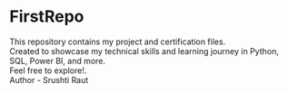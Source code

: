 # FirstRepo
This repository contains my project and certification files.  
Created to showcase my technical skills and learning journey in Python, SQL, Power BI, and more.  
Feel free to explore!.
<br>
Author - Srushti Raut
